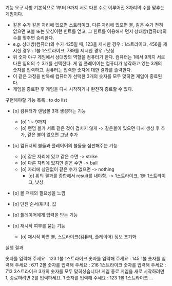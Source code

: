기능 요구 사항
기본적으로 1부터 9까지 서로 다른 수로 이루어진 3자리의 수를 맞추는 게임이다.

- 같은 수가 같은 자리에 있으면 스트라이크, 다른 자리에 있으면 볼, 같은 수가 전혀 없으면 포볼 또는 낫싱이란 힌트를 얻고, 그 힌트를 이용해서 먼저 상대방(컴퓨터)의 수를 맞추면 승리한다.
- e.g. 상대방(컴퓨터)의 수가 425일 때, 123을 제시한 경우 : 1스트라이크, 456을 제시한 경우 : 1볼 1스트라이크, 789를 제시한 경우 : 낫싱
- 위 숫자 야구 게임에서 상대방의 역할을 컴퓨터가 한다. 컴퓨터는 1에서 9까지 서로 다른 임의의 수 3개를 선택한다. 게 임 플레이어는 컴퓨터가 생각하고 있는 3개의 숫자를 입력하고, 컴퓨터는 입력한 숫자에 대한 결과를 출력한다.
- 이 같은 과정을 반복해 컴퓨터가 선택한 3개의 숫자를 모두 맞히면 게임이 종료된다.
- 게임을 종료한 후 게임을 다시 시작하거나 완전히 종료할 수 있다.


구현해야할 기능 목록 : to do list
- [o] 컴퓨터가 랜덤볼 3개 생성하는 기능
    - [o] 1 ~ 9까지
    - [o] 랜덤 볼가 서로 같은 것이 겹치지 않게 -> 같은볼이 있으면 다시 생성 후 추가, 같은 볼이 없으면 그냥 추가

- [o] 컴퓨터의 볼들과 플레이어의 볼들을 심판해주는 기능
  - [o] 같은 자리에 있고 같은 수면 -> strike
  - [o] 다른 자리에 있지만 같은 수면 -> ball
  - [o] 자리에 상관없이 같은 수가 없으면 -> nothing
    - [o] 위의 결과를 종합해서 result를 내야함. -> 1스트라이크, 1볼 1스트라이크, 낫싱
  
- [o] 볼 객체의 필요성을 느낌
- [o] 던진 순서(위치), 값

- [o] 플레이어에게 입력을 받는 기능

- [o] 재시작 여부를 묻는 기능
  - [o] 재시작 하면 볼, 스트라이크(컴퓨터, 플레이어) 정보 초기화


실행 결과

숫자를 입력해 주세요 : 123
1볼 1스트라이크
숫자를 입력해 주세요 : 145
1볼
숫자를 입력해 주세요 : 671
2볼
숫자를 입력해 주세요 : 216
1스트라이크
숫자를 입력해 주세요 : 713
3스트라이크
3개의 숫자를 모두 맞히셨습니다! 게임 종료
게임을 새로 시작하려면 1, 종료하려면 2를 입력하세요.
1
숫자를 입력해 주세요 : 123
1볼 1스트라이크
…